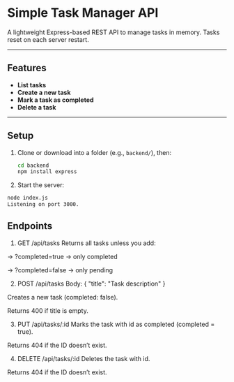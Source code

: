 # Simple Task Manager API

A lightweight Express-based REST API to manage tasks in memory. Tasks reset on each server restart.

---

## Features

- **List tasks**
- **Create a new task**
- **Mark a task as completed**
- **Delete a task**

---

## Setup

1. Clone or download into a folder (e.g., `backend/`), then:

   ```bash
   cd backend
   npm install express
   ```

2. Start the server:

```bash
node index.js
Listening on port 3000.
```

## Endpoints

1. GET /api/tasks
   Returns all tasks unless you add:

-> ?completed=true → only completed

-> ?completed=false → only pending

2. POST /api/tasks
   Body: { "title": "Task description" }

Creates a new task (completed: false).

Returns 400 if title is empty.

3. PUT /api/tasks/:id
   Marks the task with id as completed (completed = true).

Returns 404 if the ID doesn’t exist.

4. DELETE /api/tasks/:id
   Deletes the task with id.

Returns 404 if the ID doesn’t exist.
